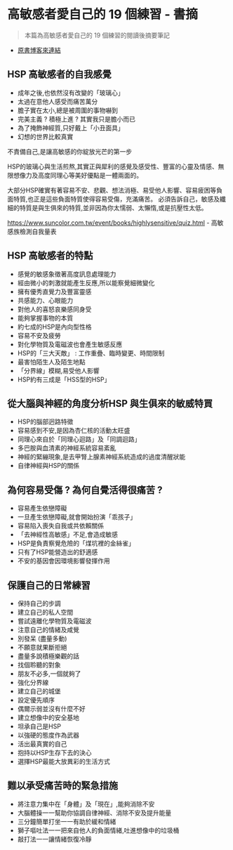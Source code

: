 # 高敏感者愛自己的 19 個練習 - 書摘


> 本篇為高敏感者愛自己的 19 個練習的閱讀後摘要筆記

- [原書博客來連結](https://www.books.com.tw/products/0010811302)

## HSP 高敏感者的自我感覺

* 成年之後,也依然沒有改變的「玻璃心」
* 太過在意他人感受而痛苦萬分
* 膽子實在太小,總是被周圍的事物嚇到
* 完美主義 ? 積極上進 ? 其實我只是膽小而已
* 為了掩飾神經質,只好戴上「小丑面具」
* 幻想的世界比較真實

不責備自己,是讓高敏感的你綻放光芒的第一步

HSP的玻璃心與生活煎熬,其實正與犀利的感覺及感受性、豐富的心靈及情感、無限想像力及高度同理心等美好優點是一體兩面的。

大部分HSP確實有著容易不安、悲觀、想法消極、易受他人影響、容易疲困等負面特質,也正是這些負面特質使得容易受傷，充滿痛苦。
必須告訴自己，敏感及纖細的特質是與生俱來的特質,並非因為你太懦弱、太懶惰,或是抗壓性太低。

https://www.suncolor.com.tw/event/books/highlysensitive/quiz.html - 高敏感族檢測自我量表

## HSP 高敏感者的特點

* 感覺的敏感象徵著高度訊息處理能力
* 經由微小的刺激就能產生反應,所以能察覺細微變化
* 擁有優秀直覺力及豐富靈感
* 共感能力、心眼能力
* 對他人的喜怒哀樂感同身受
* 能夠掌握事物的本質
* 約七成的HSP是內向型性格
* 容易不安及疲勞
* 對化學物質及電磁波也會產生敏感反應
* HSP的「三大天敵」 : 工作重疊、臨時變更、時間限制
* 最害怕陌生人及陌生地點
* 「分界線」模糊,易受他人影響
* HSP約有三成是「HSS型的HSP」

## 從大腦與神經的角度分析HSP 與生俱來的敏威特買

* HSP的腦部迥路特徵
* 容易感到不安,是因為杏仁核的活動太旺盛
* 同理心來自於「同理心迴路」及「同調迴路」
* 多巴胺與血清素的神經系統容易紊亂
* 神經的緊繃現象,是去甲腎上腺素神經系統造成的過度清醒狀能
* 自律神經與HSP的關係

## 為何容易受傷 ? 為何自覺活得很痛苦 ?

* 容易產生依戀障礙
* 一旦產生依戀障礙,就會開始扮演「乖孩子」
* 容易陷入喪失自我或共依賴關係
* 「去神經性高敏感」不足,會造成敏感
* HSP是負責察覺危險的「煤坑裡的金絲雀」
* 只有了HSP能營造出的舒適感
* 不安的基因會因環境影響發揮作用

## 保護自己的日常練習

- 保持自己的步調
- 建立自己的私人空間
- 嘗試遠離化學物質及電磁波
- 注意自己的情緒及咸覺
- 別發呆 (盡量多動)
- 不願意就果斷拒絕
- 盡量多說積極樂觀的話
- 找個聆聽的對象
- 朋友不必多,一個就夠了
- 強化分界線
- 建立自己的城堡
- 設定優先順序
- 偶爾示弱並沒有什麼不好
- 建立想像中的安全基地
- 坦承自己是HSP
- 以強硬的態度作為武器
- 活出最真實的自己
- 抱持以HSP生存下去的決心
- 選擇HSP最能大放異彩的生活方式

## 難以承受痛苦時的緊急措施

* 將注意力集中在「身體」及「現在」,能夠消除不安
* 大腦體操一一幫助你協調自律神經、消除不安及提升能量
* 三分鐘簡單打坐一一有助於緩和情緒
* 獅子嘔吐法一一把來自他人的負面情緒,吐進想像中的垃圾桶
* 敲打法一一讓情緒恢復冷靜

